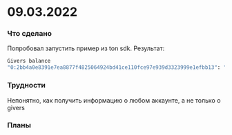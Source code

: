 # 09.03.2022  
### Что сделано  
Попробовал запустить пример из ton sdk. Результат:  
``` bash
Givers balance
"0:2bb4a0e8391e7ea8877f4825064924bd41ce110fce97e939d3323999e1efbb13": "0x58d0b98b265cb24"
```
### Трудности  
Непонятно, как получить информацию о любом аккаунте, а не только о givers  
### Планы  
